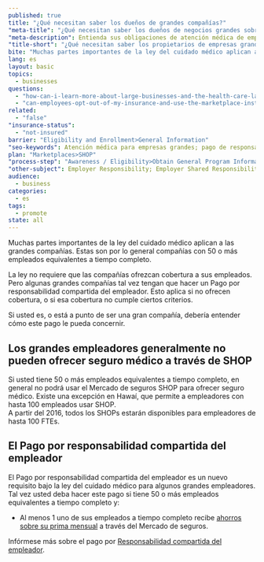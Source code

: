 ```yaml
---
published: true
title: "¿Qué necesitan saber los dueños de grandes compañías?"
"meta-title": "¿Qué necesitan saber los dueños de negocios grandes sobre la cobertura médica? | CuidadoDeSalud.gov"
"meta-description": Entienda sus obligaciones de atención médica de empresas grandes en el Mercado de Seguros Médicos. Averigüe lo que se requiere bajo la Ley del Cuidado de Salud a Bajo Precio
"title-short": "¿Qué necesitan saber los propietarios de empresas grandes?"
bite: "Muchas partes importantes de la ley del cuidado médico aplican a las grandes compañías. Estas son por lo general compañías con 50 o más empleados equivalentes a tiempo completo. "
lang: es
layout: basic
topics: 
  - businesses
questions: 
  - "how-can-i-learn-more-about-large-businesses-and-the-health-care-law"
  - "can-employees-opt-out-of-my-insurance-and-use-the-marketplace-instead"
related: 
  - "false"
"insurance-status": 
  - "not-insured"
barrier: "Eligibility and Enrollment>General Information"
"seo-keywords": Atención médica para empresas grandes; pago de responsabilidad compartida de empleador
plan: "Marketplaces>SHOP"
"process-step": "Awareness / Eligibility>Obtain General Program Information"
"other-subject": Employer Responsibility; Employer Shared Responsibility Payment
audience: 
  - business
categories: 
  - es
tags: 
  - promote
state: all
---
```


Muchas partes importantes de la ley del cuidado médico aplican a las grandes compañías. Estas son por lo general compañías con 50 o más empleados equivalentes a tiempo completo.  

La ley no requiere que las compañías ofrezcan cobertura a sus empleados. Pero algunas grandes compañías tal vez tengan que hacer un Pago por responsabilidad compartida del empleador. Esto aplica si no ofrecen cobertura, o si esa cobertura no cumple ciertos criterios. 

Si usted es, o está a punto de ser una gran compañía, debería entender cómo este pago le pueda concernir.

## Los grandes empleadores generalmente no pueden ofrecer seguro médico a través de SHOP
Si usted tiene 50 o más empleados equivalentes a tiempo completo, en general no podrá usar el Mercado de seguros SHOP para ofrecer seguro médico. Existe una excepción en Hawaí, que permite a empleadores con hasta 100 empleados usar SHOP.  
A partir del 2016, todos los SHOPs estarán disponibles para empleadores de hasta 100 FTEs.

## El Pago por responsabilidad compartida del empleador 
El Pago por responsabilidad compartida del empleador es un nuevo requisito bajo la ley del cuidado médico para algunos grandes empleadores. Tal vez usted deba hacer este pago si tiene 50 o más empleados equivalentes a tiempo completo y:

* Al menos 1 uno de sus empleados a tiempo completo recibe [ahorros sobre su prima mensual](/es/will-i-qualify-to-save-on-monthly-premiums) a través del Mercado de seguros.

Infórmese más sobre el pago por [Responsabilidad compartida del empleador](/es/what-is-the-employer-shared-responsibility-payment).

